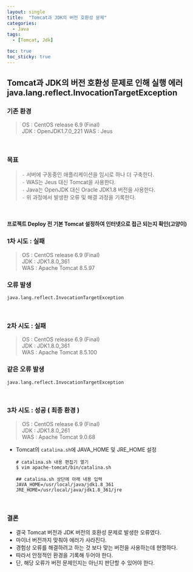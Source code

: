 ```yaml
---
layout: single
title:  "Tomcat과 JDK의 버전 호환성 문제"
categories:
  - Java
tags:
  - [Tomcat, Jdk]

toc: true
toc_sticky: true
---
```


## Tomcat과 JDK의 버전 호환성 문제로 인해 실행 에러 java.lang.reflect.InvocationTargetException

### 기존 환경
> OS  : CentOS release 6.9 (Final)  
> JDK : OpenJDK1.7.0_221
> WAS : Jeus

<br>

### 목표
>`-` 서버에 구동중인 애플리케이션을 임시로 하나 더 구축한다.  
>`-` WAS는 Jeus 대신 Tomcat을 사용한다.  
>`-` Java는 OpenJDK 대신 Oracle JDK1.8 버전을 사용한다.  
>`-` 위 과정에서 발생한 오류 및 해결 과정을 기록한다.  

<br>

#### 프로젝트 Deploy 전 기본 Tomcat 설정하여 인터넷으로 접근 되는지 확인(고양이)

### 1차 시도 : 실패
> OS  : CentOS release 6.9 (Final)  
> JDK : JDK1.8.0_361  
> WAS : Apache Tomcat 8.5.97

### 오류 발생
```shell
java.lang.reflect.InvocationTargetException
```

<br>

### 2차 시도 : 실패
> OS  : CentOS release 6.9 (Final)  
> JDK : JDK1.8.0_361  
> WAS : Apache Tomcat 8.5.100

### 같은 오류 발생
```shell
java.lang.reflect.InvocationTargetException
```

<br>

### 3차 시도 : 성공 ( 최종 환경 )
> OS  : CentOS release 6.9 (Final)  
> JDK : JDK1.8.0_261  
> WAS : Apache Tomcat 9.0.68

- Tomcat의 `catalina.sh`에 JAVA_HOME 및 JRE_HOME 설정  
    ```shell
    # catalina.sh 내용 편집기 열기
    $ vim apache-tomcat/bin/catalina.sh

    ## catalina.sh 상단에 아래 내용 입력
    JAVA_HOME=/usr/local/java/jdk1.8_361
    JRE_HOME=/usr/local/java/jdk1.8_361/jre
    ```

<br>

### 결론
- 결국 Tomcat 버전과 JDK 버전의 호환성 문제로 발생한 오류였다. 
- 마이너 버전까지 맞춰야 에러가 사라진다. 
- 경험상 오류를 해결하려고 하는 것 보다 맞는 버전을 사용하는데 현명하다.
- 따라서 안정적인 환경을 기록해 두어야 한다.
- 단, 해당 오류가 버전 문제인지는 아닌지 판단할 수 있어야 한다.
  


